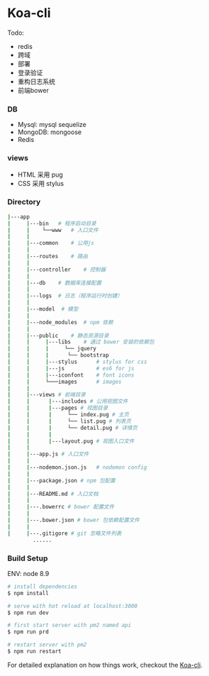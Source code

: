 # Koa-cli

Todo:
- redis
- 跨域
- 部署
- 登录验证
- 重构日志系统
- 前端bower

### DB
- Mysql: mysql sequelize
- MongoDB: mongoose
- Redis

### views
- HTML 采用 pug
- CSS 采用 stylus

### Directory
```bash
|---app
|     |---bin   # 程序启动目录
|     |    └──www   # 入口文件
|     |
|     |---common    # 公用js
|     |
|     |---routes    # 路由
|     |
|     |---controller    # 控制器
|     |
|     |---db    # 数据库连接配置
|     |
|     |---logs  # 日志（程序运行时创建）
|     |
|     |---model  # 模型
|     |
|     |---node_modules  # npm 依赖
|     |
|     |---public    # 静态资源目录
|     |		|---libs    # 通过 bower 安装的依赖包
|     |		|	  └── jquery
|     |     |      └── bootstrap
|     |     |---stylus      # stylus for css 
|     |     |---js          # es6 for js 
|     |     |---iconfont    # font icons
|     |     └───images      # images
|     |     
|     |---views # 前端目录
|     |      |---includes # 公用视图文件
|     |      |---pages # 视图目录
|     |      |     └── index.pug # 主页
|     |      |     └── list.pug # 列表页
|     |      |     └── detail.pug # 详情页
|     |      |
|     |      |---layout.pug # 视图入口文件
|     |
|     |---app.js # 入口文件
|     |
|     |---nodemon.json.js   # nodemon config
|     |
|     |---package.json # npm 包配置
|     |
|     |---README.md # 入口文档
|     |
|     |---.bowerrc # bower 配置文件
|     |
|     |---.bower.json # bower 包依赖配置文件
|     |
|     |---.gitigore # git 忽略文件列表
        ......
```

### Build Setup

ENV: node 8.9
```bash
# install dependencies
$ npm install

# serve with hot reload at localhost:3000
$ npm run dev

# first start server with pm2 named api
$ npm run prd

# restart server with pm2
$ npm run restart
```

For detailed explanation on how things work, checkout the [Koa-cli](https://github.com/zhanglingrd/koa-cli).

